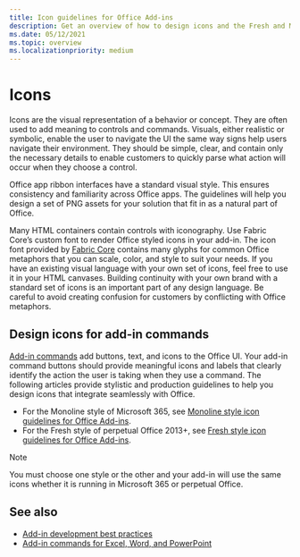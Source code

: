 ```yaml
---
title: Icon guidelines for Office Add-ins
description: Get an overview of how to design icons and the Fresh and Monoline design styles for add-in commands.
ms.date: 05/12/2021
ms.topic: overview
ms.localizationpriority: medium
---
```


# Icons

Icons are the visual representation of a behavior or concept. They are often used to add meaning to controls and commands. Visuals, either realistic or symbolic, enable the user to navigate the UI the same way signs help users navigate their environment. They should be simple, clear, and contain only the necessary details to enable customers to quickly parse what action will occur when they choose a control.

Office app ribbon interfaces have a standard visual style. This ensures consistency and familiarity across Office apps. The guidelines will help you design a set of PNG assets for your solution that fit in as a natural part of Office.

Many HTML containers contain controls with iconography. Use Fabric Core’s custom font to render Office styled icons in your add-in. The icon font provided by [Fabric Core](fabric-core.md) contains many glyphs for common Office metaphors that you can scale, color, and style to suit your needs. If you have an existing visual language with your own set of icons, feel free to use it in your HTML canvases. Building continuity with your own brand with a standard set of icons is an important part of any design language. Be careful to avoid creating confusion for customers by conflicting with Office metaphors.

## Design icons for add-in commands

[Add-in commands](add-in-commands.md) add buttons, text, and icons to the Office UI. Your add-in command buttons should provide meaningful icons and labels that clearly identify the action the user is taking when they use a command. The following articles provide stylistic and production guidelines to help you design icons that integrate seamlessly with Office.

- For the Monoline style of Microsoft 365, see [Monoline style icon guidelines for Office Add-ins](add-in-icons-monoline.md).
- For the Fresh style of perpetual Office 2013+, see [Fresh style icon guidelines for Office Add-ins](add-in-icons-fresh.md).

> [!NOTE]
> You must choose one style or the other and your add-in will use the same icons whether it is running in Microsoft 365 or perpetual Office.

## See also

- [Add-in development best practices](../concepts/add-in-development-best-practices.md)
- [Add-in commands for Excel, Word, and PowerPoint](../design/add-in-commands.md)

